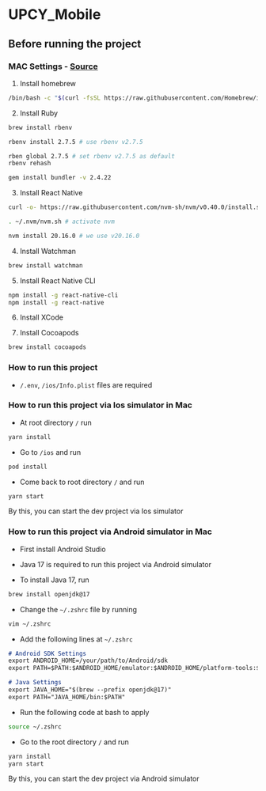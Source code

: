 # UPCY_Mobile

## Before running the project

### MAC Settings - [Source](https://blog.naver.com/dongwook443/223384937148)

1. Install homebrew

```bash
/bin/bash -c "$(curl -fsSL https://raw.githubusercontent.com/Homebrew/install/HEAD/install.sh)"
```

2. Install Ruby

```bash
brew install rbenv

rbenv install 2.7.5 # use rbenv v2.7.5

rben global 2.7.5 # set rbenv v2.7.5 as default
rbenv rehash

gem install bundler -v 2.4.22
```

3. Install React Native

```bash
curl -o- https://raw.githubusercontent.com/nvm-sh/nvm/v0.40.0/install.sh | bash

. ~/.nvm/nvm.sh # activate nvm

nvm install 20.16.0 # we use v20.16.0
```

4. Install Watchman

```bash
brew install watchman
```

5. Install React Native CLI

```bash
npm install -g react-native-cli
npm install -g react-native
```

6. Install XCode

7. Install Cocoapods

```bash
brew install cocoapods
```

### How to run this project

- `/.env`, `/ios/Info.plist` files are required

### How to run this project via Ios simulator in Mac

- At root directory `/` run

```bash
yarn install
```

- Go to `/ios` and run

```bash
pod install
```

- Come back to root directory `/` and run

```bash
yarn start
```

By this, you can start the dev project via Ios simulator

### How to run this project via Android simulator in Mac
- First install Android Studio

- Java 17 is required to run this project via Android simulator
- To install Java 17, run

```bash
brew install openjdk@17
```

- Change the `~/.zshrc` file by running
```bash
vim ~/.zshrc
```

- Add the following lines at `~/.zshrc`
```markdown
# Android SDK Settings
export ANDROID_HOME=/your/path/to/Android/sdk
export PATH=$PATH:$ANDROID_HOME/emulator:$ANDROID_HOME/platform-tools:$ANDROID_HOME/tools:$ANDROID_HOME/tools/bin

# Java Settings
export JAVA_HOME="$(brew --prefix openjdk@17)"
export PATH="JAVA_HOME/bin:$PATH"
```

- Run the following code at bash to apply
```bash
source ~/.zshrc
```

- Go to the root directory `/` and run
```bash
yarn install
yarn start
```

By this, you can start the dev project via Android simulator